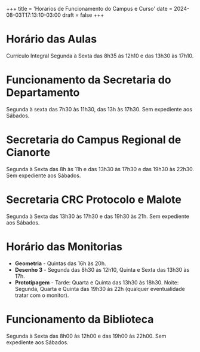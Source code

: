 +++
title = 'Horarios de Funcionamento do Campus e Curso'
date = 2024-08-03T17:13:10-03:00
draft = false
+++

# Horário das Aulas

Currículo Integral Segunda à Sexta das 8h35 às 12h10 e das 13h30 às 17h10.

# Funcionamento da Secretaria do Departamento

Segunda à sexta das 7h30 às 11h30, das 13h às 17h30. Sem expediente aos Sábados.

# Secretaria do Campus Regional de Cianorte

Segunda à Sexta das 8h às 11h e das 13h30 às 17h30 e das 19h30 às 22h30. Sem expediente aos Sábados.

# Secretaria CRC Protocolo e Malote

Segunda à Sexta das 13h30 às 17h30 e das 19h30 às 21h. Sem expediente aos Sábados.

# Horário das Monitorias

* **Geometria** - Quintas das 16h às 20h. 
* **Desenho 3** - Segunda das 8h30 às 12h10, Quinta e Sexta das 13h30 às 17h. 
* **Prototipagem** - Tarde: Quarta e Quinta das 13h30 às 18h30. Noite: Segunda, Quarta e Quinta das 19h30 às 22h (qualquer eventualidade tratar com o monitor).

# Funcionamento da Biblioteca

Segunda à Sexta das 8h00 às 12h00 e das 19h00 às 22h00. Sem expediente aos Sábados.

